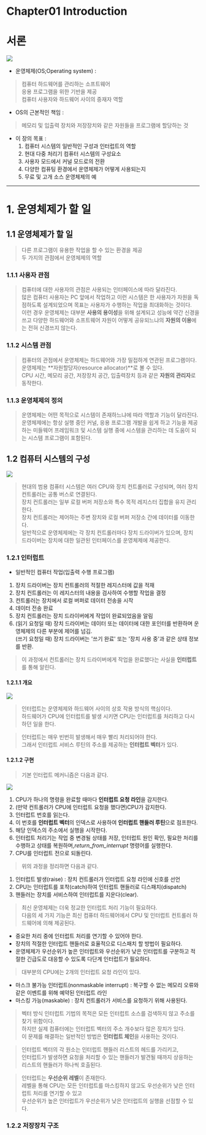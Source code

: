 # Chapter01 Introduction

# 서론

<img src="./../img/os-1.1.png">

- 운영체제(OS;Operating system) : <br>

>컴퓨터 하드웨어를 관리하는 소프트웨어<br>
	응용 프로그램을 위한 기반을 제공<br>
    컴퓨터 사용자와 하드웨어 사이의 중재자 역할<br>

- OS의 근본적인 책임 : <br>
> 메모리 및 입출력 장치와 저장장치와 같은 자원들을 프로그램에 할당하는 것<br>

- 이 장의 목표 :
	1. 컴퓨터 시스템의 일반적인 구성과 인터럽트의 역할
	2. 현대 다중 처리기 컴퓨터 시스템의 구성요소
	3. 사용자 모드에서 커널 모드로의 전환
	4. 다양한 컴퓨팅 환경에서 운영체제가 어떻게 사용되는지
	5. 무료 및 고개 소스 운영체제의 예

---

# 1. 운영체제가 할 일

## 1.1 운영체제가 할 일

>다른 프로그램이 유용한 작업을 할 수 있는 환경을 제공<br>
>두 가지의 관점에서 운영체제의 역할<br>

### 1.1.1 사용자 관점

>컴퓨터에 대한 사용자의 관점은 사용되는 인터페이스에 따라 달라진다.<br>
>많은 컴퓨터 사용자는 PC 앞에서 작업하고 이런 시스템은 한 사용자가 자원을 독점하도록 설계되었으며 목표는 사용자가 수행하는 작업을 최대화하는 것이다.<br>
>이런 경우 운영체제는 대부분 **사용의 용이성**을 위해 설계되고 성능에 약간 신경을 쓰고 다양한 하드웨어와 소프트웨어 자원이 어떻게 공유되느냐의 **자원의 이용**에는 전혀 신경쓰지 않는다.<br>

### 1.1.2 시스템 관점

>컴퓨터의 관점에서 운영체제는 하드웨어와 가장 밀접하게 연관된 프로그램이다.<br>
>운영체제는 **자원할당자(resource allocator)**로 볼 수 있다.<br>
>CPU 시간, 메모리 공간, 저장장치 공간, 입출력장치 등과 같은 **자원의 관리자**로 동작한다.<br>

### 1.1.3 운영체제의 정의

>운영체제는 어떤 목적으로 시스템이 존재하느냐에 따라 역할과 기능이 달라진다.<br>
>운영체제에는 항상 실행 중인 커널, 응용 프로그램 개발을 쉽게 하고 기능을 제공하는 미들웨어 프레임워크 및 시스템 실행 중에 시스템을 관리하는 데 도움이 되는 시스템 프로그램이 포함된다.<br>

## 1.2 컴퓨터 시스템의 구성

<img src="./../img/os.1-2.png">

>현대의 범용 컴퓨터 시스템은 여러 CPU와 장치 컨트롤러로 구성되며, 여러 장치 컨트롤러는 공통 버스로 연결된다.<br>
    장치 컨트롤러는 일부 로컬 버퍼 저장소와 특수 목적 레지스터 집합을 유지 관리한다.<br>
    장치 컨트롤러는 제어하는 주변 장치와 로컬 버퍼 저장소 간에 데이터를 이동한다.<br>
>일반적으로 운영체제에는 각 장치 컨트롤러마다 장치 드라이버가 있으며, 장치 드라이버는 장치에 대한 일관된 인터페이스를 운영체제에 제공한다.<br>

### 1.2.1 인터럽트

- 일반적인 컴퓨터 작업(입출력 수행 프로그램)

1. 장치 드라이버는 장치 컨트롤러의 적절한 레지스터에 값을 적재
2. 장치 컨트롤러는 이 레지스터의 내용을 검사하여 수행할 작업을 결정
3. 컨트롤러는 장치에서 로컬 버퍼로 데이터 전송을 시작
4. 데이터 전송 완료
5. 장치 컨트롤러는 장치 드라이버에게 작업이 완료되었음을 알림<br>
6. (읽기 요청일 때) 장치 드라이버는 데이터 또는 데이터에 대한 포인터를 반환하며 운영체제의 다른 부분에 제어를 넘김.<br>
(쓰기 요청일 때) 장치 드라이버는 '쓰기 완료' 또는 '장치 사용 중'과 같은 상태 정보를 반환.<br>

> 이 과정에서 컨트롤러는 장치 드라이버에게 작업을 완료했다는 사실을 **인터럽트**를 통해 알린다.

#### 1.2.1.1 개요
<img src="./../img/os-1-3.png">

> 인터럽트는 운영체제와 하드웨어 사이의 상호 작용 방식의 핵심이다.<br>
> 하드웨어가 CPU에 인터럽트를 발생 시키면 CPU는 인터럽트를 처리하고 다시 하던 일을 한다.

> 인터럽트는 매우 빈번히 발생해서 매우 빨리 처리되어야 한다.<br>
> 그래서 인터럽트 서비스 루틴의 주소를 제공하는 **인터럽트 벡터**가 있다.<br>

#### 1.2.1.2 구현

> 기본 인터럽트 메커니즘은 다음과 같다.

<img src="./../img/os-1-4.png">

1. CPU가 하나의 명령을 완료할 때마다 **인터럽트 요청 라인**을 감지한다.
2. (만약 컨트롤러가 CPU에 인터럽트 요청을 했다면)CPU가 감지한다.
3. 인터럽트 번호를 읽는다.
4. 이 번호를 **인터럽트 벡터**의 인덱스로 사용하여 **인터럽트 핸들러 루틴**으로 점프한다.
5. 해당 인덱스의 주소에서 실행을 시작한다.
6. 인터럽트 처리기는 작업 중 변경될 상태를 저장, 인터럽트 원인 확인, 필요한 처리를 수행하고 상태를 복원하며,*return_from_interrupt* 명령어를 실행한다.
7. CPU를 인터럽트 전으로 되돌린다.

> 위의 과정을 정리하면 다음과 같다.

1. 인터럽트 발생(raise) : 장치 컨트롤러가 인터럽트 요청 라인에 신호를 선언
2. CPU는 인터럽트를 포착(catch)하여 인터럽트 핸들러로 디스패치(dispatch)
3. 핸들러는 장치를 서비스하여 인터럽트를 지운다(clear).

> 최신 운영체제는 더욱 정교한 인터럽트 처리 기능이 필요하다.<br>
> 다음의 세 가지 기능은  최신 컴퓨터 하드웨어에서 CPU 및 인터럽트 컨트롤러 하드웨어에 의해 제공된다.
> 

- 중요한 처리 중에 인터럽트 처리를 연기할 수 있어야 한다.
- 장치의 적절한 인터럽트 핸들러로 효율적으로 디스패치 할 방법이 필요하다.
- 운영체제가 우선순위가 높은 인터럽트와 우선순위가 낮은 인터럽트를 구분하고 적절한 긴급도로 대응할 수 있도록 다단계 인터럽트가 필요하다.

> 대부분의 CPU에는 2개의 인터럽트 요청 라인이 있다.<br>

- 마스크 불가능 인터럽트(nonmaskable interrupt) : 복구할 수 없는 메모리 오류와 같은 이벤트를 위해 예약된 인터럽트 라인
- 마스킹 가능(maskable) : 장치 컨트롤러가 서비스를 요청하기 위해 사용된다.

> 벡터 방식 인터럽트 기법의 목적은 모든 인터럽트 소스를 검색하지 않고 주소를 찾기 위함이다.<br>
> 하지만 실제 컴퓨터에는 인터럽트 벡터의 주소 개수보다 많은 장치가 있다.<br>
> 이 문제를 해결하는 일반적인 방법은 **인터럽트 체인**을 사용하는 것이다.

> 인터럽트 벡터의 각 원소는 인터럽트 핸들러 리스트의 헤드를 가리키고,<br>
> 인터럽트가 발생하면 요청을 처리할 수 있는 핸들러가 발견될 때까지 상응하는 리스트의 핸들러가 하나씩 호출된다.<br>

> 인터럽트는 **우선순위 레벨**이 존재한다.<br>
> 레벨을 통해 CPU는 모든 인터럽트를 마스킹하지 않고도 우선순위가 낮은 인터럽트 처리를 연기할 수 있고<br>
> 우선순위가 높은 인터럽트가 우선순위가 낮은 인터럽트의 실행을 선점할 수 있다.

### 1.2.2 저장장치 구조

